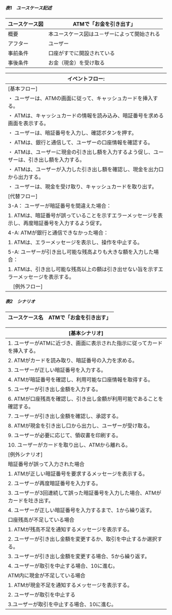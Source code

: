 #####              表1　ユースケース記述
| ユースケース図  | ATMで「お金を引き出す」|
| ----- | ------ |
| 概要　| 本ユースケース図はユ－ザーによって開始される|
| アフター | ユーザー|
| 事前条件　| 口座がすでに開設されている|
| 事後条件 | お金（現金）を受け取る |

| イベントフロー: |
| ---- |
| [基本フロー] |
| ・ ユーザーは、ATMの画面に従って、キャッシュカードを挿入する。|
| ・ ATMは、キャッシュカードの情報を読み込み、暗証番号を求める画面を表示する。|
| ・ ユーザーは、暗証番号を入力し、確認ボタンを押す。|
| ・ ATMは、銀行と通信して、ユーザーの口座情報を確認する。|
| ・ ATMは、ユーザーに現金の引き出し額を入力するよう促し、ユーザーは、引き出し額を入力する。|
| ・ ATMは、ユーザーが入力した引き出し額を確認し、現金を出力口から出力する。|
| ・ ユーザーは、現金を受け取り、キャッシュカードを取り出す。|
| [代替フロー] |
| 3-A： ユーザーが暗証番号を間違えた場合：|
| 1. ATMは、暗証番号が誤っていることを示すエラーメッセージを表示し、再度暗証番号を入力するよう促す。|
| 4-A: ATMが銀行と通信できなかった場合：|
| 1. ATMは、エラーメッセージを表示し、操作を中止する。|
| 5-A: ユーザーが引き出し可能な残高よりも大きな額を入力した場合：|
| 1. ATMは、引き出し可能な残高以上の額は引き出せない旨を示すエラーメッセージを表示する。|
|　[例外フロー] |

 
#####              表2　シナリオ

| ユースケース名 | ATMで「お金を引き出す」|
| ----- | ---- |

| [基本シナリオ] |
| ---- |
| 1. ユーザーがATMに近づき、画面に表示された指示に従ってカードを挿入する。|
| 2. ATMがカードを読み取り、暗証番号の入力を求める。 |
| 3. ユーザーが正しい暗証番号を入力する。 |
| 4. ATMが暗証番号を確認し、利用可能な口座情報を取得する。 |
| 5. ユーザーが引き出し金額を入力する。 |
| 6. ATMが口座残高を確認し、引き出し金額が利用可能であることを確認する。 |
| 7. ユーザーが引き出し金額を確認し、承認する。 |
| 8. ATMが現金を引き出し口から出力し、ユーザーが受け取る。 |
| 9. ユーザーが必要に応じて、領収書を印刷する。 |
| 10. ユーザーがカードを取り出し、ATMから離れる。 |
| [例外シナリオ] |
|  暗証番号が誤って入力された場合 |
| 1. ATMが正しい暗証番号を要求するメッセージを表示する。 |
| 2. ユーザーが再度暗証番号を入力する。 |
| 3. ユーザーが3回連続して誤った暗証番号を入力した場合、ATMがカードを吐き出す。 |
| 4. ユーザーが正しい暗証番号を入力するまで、1から繰り返す。 |
| 口座残高が不足している場合 |
| 1. ATMが残高不足を通知するメッセージを表示する。 |
| 2. ユーザーが引き出し金額を変更するか、取引を中止するか選択する。 |
| 3. ユーザーが引き出し金額を変更する場合、5から繰り返す。 |
| 4. ユーザーが取引を中止する場合、10に進む。 |
| ATM内に現金が不足している場合 |
| 1. ATMが現金不足を通知するメッセージを表示する。 |
| 2. ユーザーが取引を中止する |
| 3.ユーザーが取引を中止する場合、10に進む。 |
